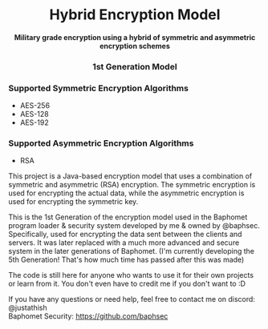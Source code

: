 
<div align="center">

# Hybrid Encryption Model

<h4>Military grade encryption using a hybrid of symmetric and asymmetric encryption schemes</h4>
<h3>1st Generation Model</h3>
</div>

### Supported Symmetric Encryption Algorithms
- AES-256
- AES-128
- AES-192

### Supported Asymmetric Encryption Algorithms
- RSA


This project is a Java-based encryption model that uses a combination of symmetric 
and asymmetric (RSA) encryption. The symmetric encryption is used for encrypting the actual data, 
while the asymmetric encryption is used for encrypting the symmetric key.

This is the 1st Generation of the encryption model used in the Baphomet program loader & security system 
developed by me & owned by @baphsec. Specifically, used for encrypting the data sent between the clients and servers.
It was later replaced with a much more advanced and secure system in the later generations of Baphomet. 
(I'm currently developing the 5th Generation! That's how much time has passed after this was made)

The code is still here for anyone who wants to use it for their own projects or learn from it.
You don't even have to credit me if you don't want to :D

If you have any questions or need help, feel free to contact me on discord: @justathish\
Baphomet Security: https://github.com/baphsec


